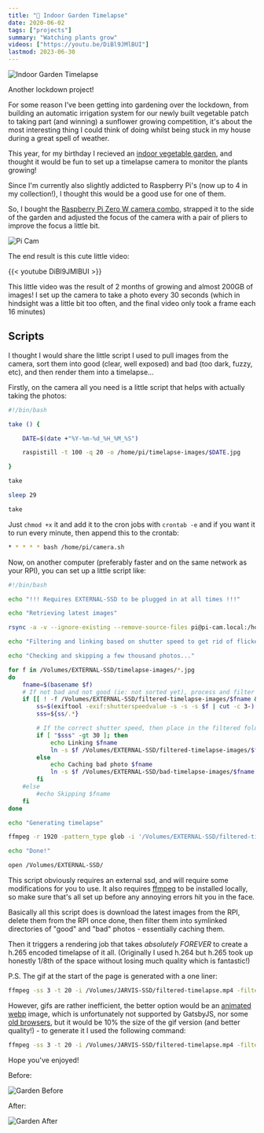 ```yaml
---
title: "📸 Indoor Garden Timelapse"
date: 2020-06-02
tags: ["projects"]
summary: "Watching plants grow"
videos: ["https://youtu.be/DiBl9JMlBUI"]
lastmod: 2023-06-30
---
```


![Indoor Garden Timelapse](./timelapse.gif "Who knew plants could move so fast?")

Another lockdown project!

For some reason I've been getting into gardening over the lockdown, from building an automatic irrigation system for our newly built vegetable patch to taking part (and winning) a sunflower growing competition, it's about the most interesting thing I could think of doing whilst being stuck in my house during a great spell of weather.

This year, for my birthday I recieved an [indoor vegetable garden](https://amzn.to/31Xp40r), and thought it would be fun to set up a timelapse camera to monitor the plants growing!

Since I'm currently also slightly addicted to Raspberry Pi's (now up to 4 in my collection!), I thought this would be a good use for one of them.

So, I bought the [Raspberry Pi Zero W camera combo](https://thepihut.com/products/adafruit-raspberry-pi-zero-w-camera-pack-includes-pi-zero), strapped it to the side of the garden and adjusted the focus of the camera with a pair of pliers to improve the focus a little bit.

![Pi Cam](./pi-cam.jpg)

The end result is this cute little video:

{{< youtube DiBl9JMlBUI >}}

This little video was the result of 2 months of growing and almost 200GB of images!
I set up the camera to take a photo every 30 seconds (which in hindsight was a little bit too often, and the final video only took a frame each 16 minutes)

## Scripts

I thought I would share the little script I used to pull images from the camera, sort them into good (clear, well exposed) and bad (too dark, fuzzy, etc), and then render them into a timelapse...

Firstly, on the camera all you need is a little script that helps with actually taking the photos:

```bash
#!/bin/bash

take () {

    DATE=$(date +"%Y-%m-%d_%H_%M_%S")

    raspistill -t 100 -q 20 -o /home/pi/timelapse-images/$DATE.jpg

}

take

sleep 29

take
```

Just `chmod +x` it and add it to the cron jobs with `crontab -e` and if you want it to run every minute, then append this to the crontab:

```bash
* * * * * bash /home/pi/camera.sh
```

Now, on another computer (preferably faster and on the same network as your RPI), you can set up a little script like:

```bash
#!/bin/bash

echo "!!! Requires EXTERNAL-SSD to be plugged in at all times !!!"

echo "Retrieving latest images"

rsync -a -v --ignore-existing --remove-source-files pi@pi-cam.local:/home/pi/timelapse-images/ /Volumes/EXTERNAL-SSD/timelapse-images

echo "Filtering and linking based on shutter speed to get rid of flickers - VERY SLOW STEP"

echo "Checking and skipping a few thousand photos..."

for f in /Volumes/EXTERNAL-SSD/timelapse-images/*.jpg
do
    fname=$(basename $f)
    # If not bad and not good (ie: not sorted yet), process and filter
    if [[ ! -f /Volumes/EXTERNAL-SSD/filtered-timelapse-images/$fname && ! -f /Volumes/EXTERNAL-SSD/bad-timelapse-images/$fname ]]; then
        ss=$(exiftool -exif:shutterspeedvalue -s -s -s $f | cut -c 3-)
        sss=${ss/.*}

        # If the correct shutter speed, then place in the filtered folder, else cache in the bad folder
        if [ "$sss" -gt 30 ]; then
            echo Linking $fname
            ln -s $f /Volumes/EXTERNAL-SSD/filtered-timelapse-images/$fname
        else
            echo Caching bad photo $fname
            ln -s $f /Volumes/EXTERNAL-SSD/bad-timelapse-images/$fname
        fi
    #else
        #echo Skipping $fname
    fi
done

echo "Generating timelapse"

ffmpeg -r 1920 -pattern_type glob -i '/Volumes/EXTERNAL-SSD/filtered-timelapse-images/*.jpg' -vf "transpose=1" -vcodec libx265 -r 60 /Volumes/EXTERNAL-SSD/filtered-timelapse.mp4 -y

echo "Done!"

open /Volumes/EXTERNAL-SSD/
```

This script obviously requires an external ssd, and will require some modifications for you to use.
It also requires [ffmpeg](https://ffmpeg.org/) to be installed locally, so make sure that's all set up before any annoying errors hit you in the face.

Basically all this script does is download the latest images from the RPI, delete them from the RPI once done, then filter them into symlinked directories of "good" and "bad" photos - essentially caching them.

Then it triggers a rendering job that takes *absolutely FOREVER* to create a h.265 encoded timelapse of it all.
(Originally I used h.264 but h.265 took up honestly 1/8th of the space without losing much quality which is fantastic!)

P.S. The gif at the start of the page is generated with a one liner:

```bash
ffmpeg -ss 3 -t 20 -i /Volumes/JARVIS-SSD/filtered-timelapse.mp4 -filter_complex "[0:v] fps=10,scale=480:-1,split [a][b];[a] palettegen [p];[b][p] paletteuse" /Volumes/JARVIS-SSD/timelapse.gif
```

However, gifs are rather inefficient, the better option would be an [animated webp](https://developers.google.com/speed/webp/faq) image, which is unfortunately not supported by GatsbyJS, nor some [old browsers](https://caniuse.com/#search=webp), but it would be 10% the size of the gif version (and better quality!) - to generate it I used the following command:

```bash
ffmpeg -ss 3 -t 20 -i /Volumes/JARVIS-SSD/filtered-timelapse.mp4 -filter_complex "[0:v] fps=10,scale=640:-1" -vcodec libwebp -lossless 1 -q 30 -preset default -loop 0 -an -vsync 0 /Volumes/JARVIS-SSD/timelapse.webp -y
```

Hope you've enjoyed!

Before:

![Garden Before](./garden-patch.jpg)

After:

![Garden After](./garden-patch-grown.jpg)
